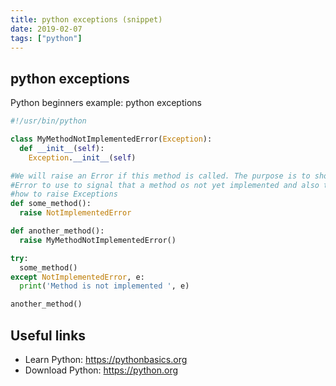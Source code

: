 ```yaml
---
title: python exceptions (snippet)
date: 2019-02-07
tags: ["python"]
---
```


## python exceptions

Python beginners example: python exceptions

```python
#!/usr/bin/python

class MyMethodNotImplementedError(Exception):
  def __init__(self):  
    Exception.__init__(self)

#We will raise an Error if this method is called. The purpose is to show which
#Error to use to signal that a method os not yet implemented and also to show
#how to raise Exceptions
def some_method():
  raise NotImplementedError

def another_method():
  raise MyMethodNotImplementedError()

try:
  some_method()
except NotImplementedError, e:
  print('Method is not implemented ', e)

another_method()


```

## Useful links

- Learn Python: https://pythonbasics.org
- Download Python: https://python.org
